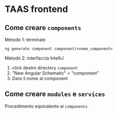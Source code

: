 # TAAS frontend

## Come creare `components`

Metodo 1: terminale

``ng generate component component/<nome_component>``

Metodo 2: interfaccia IntelliJ

1. click destro directory `component`
2. "New Angular Schematic" > "component"
3. Dare il nome al component

## Come creare `modules` e `services`

Procedimento equivalente ai `components`.
